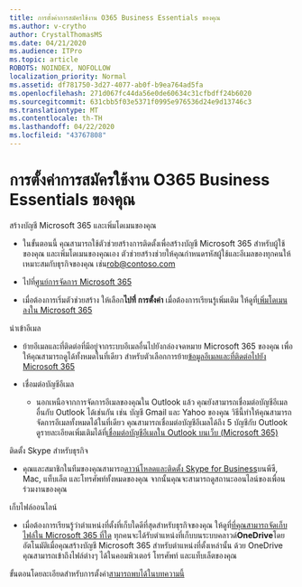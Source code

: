 ```yaml
---
title: การตั้งค่าการสมัครใช้งาน O365 Business Essentials ของคุณ
ms.author: v-crytho
author: CrystalThomasMS
ms.date: 04/21/2020
ms.audience: ITPro
ms.topic: article
ROBOTS: NOINDEX, NOFOLLOW
localization_priority: Normal
ms.assetid: df781750-3d27-4077-ab0f-b9ea764ad5fa
ms.openlocfilehash: 271d067fc44da56e0de60634c31cfbdff24b6020
ms.sourcegitcommit: 631cbb5f03e5371f0995e976536d24e9d13746c3
ms.translationtype: MT
ms.contentlocale: th-TH
ms.lasthandoff: 04/22/2020
ms.locfileid: "43767808"
---
```

# <a name="setting-up-your-o365-business-essentials-subscription"></a>การตั้งค่าการสมัครใช้งาน O365 Business Essentials ของคุณ

สร้างบัญชี Microsoft 365 และเพิ่มโดเมนของคุณ
  
- ในขั้นตอนนี้ คุณสามารถใช้ตัวช่วยสร้างการติดตั้งเพื่อสร้างบัญชี Microsoft 365 สําหรับผู้ใช้ของคุณ และเพิ่มโดเมนของคุณเอง ตัวช่วยสร้างช่วยให้คุณกําหนดรหัสผู้ใช้และอีเมลของทุกคนให้เหมาะสมกับธุรกิจของคุณ เช่น[rob@contoso.com](mailto:rob@contoso.com)
    
- ไปที่[ศูนย์การจัดการ Microsoft 365](https://login.partner.microsoftonline.cn/)
    
- เมื่อต้องการเริ่มตัวช่วยสร้าง ให้เลือก**ไปที่ การตั้งค่า** เมื่อต้องการเรียนรู้เพิ่มเติม ให้ดูที่[เพิ่มโดเมนลงใน Microsoft 365](https://docs.microsoft.com/office365/admin/setup/add-domain)
    
นําเข้าอีเมล
  
- ย้ายอีเมลและที่ติดต่อที่มีอยู่จากระบบอีเมลอื่นไปยังกล่องจดหมาย Microsoft 365 ของคุณ เพื่อให้คุณสามารถดูได้ทั้งหมดในที่เดียว สําหรับตัวเลือกการย้าย[ข้อมูลอีเมลและที่ติดต่อไปยัง Microsoft 365](https://docs.microsoft.com/office365/admin/setup/migrate-email-and-contacts-admin)
    
- เชื่อมต่อบัญชีอีเมล
    
  - นอกเหนือจากการจัดการอีเมลของคุณใน Outlook แล้ว คุณยังสามารถเชื่อมต่อบัญชีอีเมลอื่นกับ Outlook ได้เช่นกัน เช่น บัญชี Gmail และ Yahoo ของคุณ วิธีนี้ทําให้คุณสามารถจัดการอีเมลทั้งหมดได้ในที่เดียว คุณสามารถเชื่อมต่อบัญชีอีเมลได้ถึง 5 บัญชีกับ Outlook ดูรายละเอียดเพิ่มเติมได้ที่[เชื่อมต่อบัญชีอีเมลใน Outlook บนเว็บ (Microsoft 365)](https://support.office.com/Article/Connect-email-accounts-in-Outlook-on-the-web-Office-365-d7012ff0-924f-4f78-8aca-c3912d886c4d) 
    
ติดตั้ง Skype สําหรับธุรกิจ
  
- คุณและสมาชิกในทีมของคุณสามารถ[ดาวน์โหลดและติดตั้ง Skype for Business](https://support.office.com/Article/download-and-install-Skype-for-Business-8a0d4da8-9d58-44f9-9759-5c8f340cb3fb)บนพีซี, Mac, แท็บเล็ต และโทรศัพท์ทั้งหมดของคุณ จากนั้นคุณจะสามารถดูสถานะออนไลน์ของเพื่อนร่วมงานของคุณ 
    
เก็บไฟล์ออนไลน์
  
- เมื่อต้องการเรียนรู้ว่าตําแหน่งที่ตั้งที่เก็บใดดีที่สุดสําหรับธุรกิจของคุณ ให้ดูที่[ที่คุณสามารถจัดเก็บไฟล์ใน Microsoft 365 ที่ใด](https://support.office.com/article/c7c20284-bc94-47f4-9728-d28e9daf0790.aspx) ทุกคนจะได้รับตําแหน่งที่เก็บบนระบบคลาวด์**OneDrive**โดยอัตโนมัติเมื่อคุณสร้างบัญชี Microsoft 365 สําหรับตําแหน่งที่ตั้งเหล่านั้น ด้วย OneDrive คุณสามารถเข้าถึงไฟล์ต่างๆ ได้ในคอมพิวเตอร์ โทรศัพท์ และแท็บเล็ตของคุณ 
    
ขั้นตอนโดยละเอียดสําหรับการตั้งค่า[สามารถพบได้ในบทความนี้](https://docs.microsoft.com/office365/admin/setup/setup)
  

